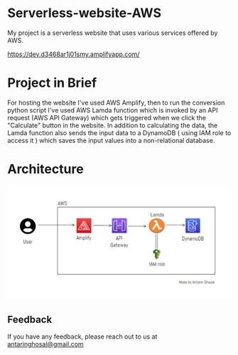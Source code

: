 # Serverless-website-AWS

My project is a serverless website that uses various services offered by AWS.

https://dev.d3468ar1j01smy.amplifyapp.com/

# Project in Brief
For hosting the website I've used AWS Amplify, 
then to run the conversion python script I've used AWS Lamda function which is invoked by an API request (AWS API Gateway) which gets triggered when we click the "Calculate" button in the website.
In addition to calculating the data, the Lamda function also sends the input data to a DynamoDB ( using IAM role to access it ) which saves the input values into a non-relational database.

# Architecture
![alt text](https://github.com/Antovex/Serverless-website-AWS/blob/main/AWS-Your-Age-in-seconds-architecture.png?raw=true)


## Feedback

If you have any feedback, please reach out to us at antaringhosal@gmail.com

